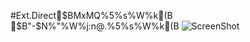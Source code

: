 #Ext.Direct$BMxMQ%5%s%W%k(B
$B"-$N%"%W%j:n@.%5%s%W%k(B
![ScreenShot](https://github.com/MtBlue81/DirectSample/screen_shot.png)

